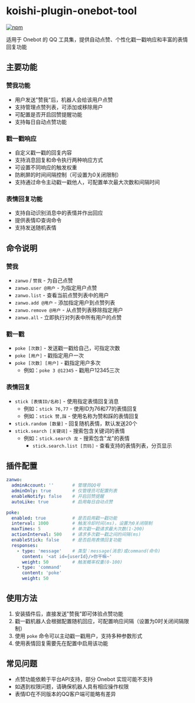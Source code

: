 # koishi-plugin-onebot-tool

[![npm](https://img.shields.io/npm/v/koishi-plugin-onebot-tool?style=flat-square)](https://www.npmjs.com/package/koishi-plugin-onebot-tool)

适用于 Onebot 的 QQ 工具集，提供自动点赞、个性化戳一戳响应和丰富的表情回复功能

## 主要功能

### 赞我功能

- 用户发送"赞我"后，机器人会给该用户点赞
- 支持管理点赞列表，可添加或移除用户
- 可配置是否开启回赞提醒功能
- 支持每日自动点赞功能

### 戳一戳响应

- 自定义戳一戳的回复内容
- 支持消息回复和命令执行两种响应方式
- 可设置不同响应的触发权重
- 防刷屏的时间间隔控制（可设置为0关闭限制）
- 支持通过命令主动戳一戳他人，可配置单次最大次数和间隔时间

### 表情回复功能

- 支持自动识别消息中的表情并作出回应
- 提供表情ID查询命令
- 支持发送随机表情

## 命令说明

### 赞我

- `zanwo` / `赞我` - 为自己点赞
- `zanwo.user @用户` - 为指定用户点赞
- `zanwo.list` - 查看当前点赞列表中的用户
- `zanwo.add @用户` - 添加指定用户到点赞列表
- `zanwo.remove @用户` - 从点赞列表移除指定用户
- `zanwo.all` - 立即执行对列表中所有用户的点赞

### 戳一戳

- `poke [次数]` - 发送戳一戳给自己，可指定次数
- `poke [用户]` - 戳指定用户一次
- `poke [次数] [用户]` - 戳指定用户多次
  - 例如：`poke 3 @12345` - 戳用户12345三次

### 表情回复

- `stick [表情ID/名称]` - 使用指定表情回复消息
  - 例如：`stick 76,77` - 使用ID为76和77的表情回复
  - 例如：`stick 赞,踩` - 使用名称为赞和踩的表情回复
- `stick.random [数量]` - 回复随机表情，默认发送20个
- `stick.search [关键词]` - 搜索包含关键词的表情
  - 例如：`stick.search 龙` - 搜索包含"龙"的表情
    - `stick.search.list [页码]` - 查看支持的表情列表，分页显示

## 插件配置

```yaml
zanwo:
  adminAccount: ''       # 管理员QQ号
  adminOnly: true        # 仅管理员可配置列表
  enableNotify: false    # 开启回赞提醒
  autoLike: true         # 启用每日自动点赞

poke:
  enabled: true          # 是否启用戳一戳功能
  interval: 1000         # 触发冷却时间(ms)，设置为0关闭限制
  maxTimes: 5            # 单次戳一戳请求最大次数(1-200)
  actionInterval: 500    # 请求多次戳一戳之间的间隔(ms)
  enableStick: false     # 是否启用表情回复功能
  responses:
    - type: 'message'    # 类型：message(消息)或command(命令)
      content: '<at id={userId}/>你干嘛~'
      weight: 50         # 触发概率权重(0-100)
    - type: 'command'
      content: 'poke'
      weight: 50
```

## 使用方法

1. 安装插件后，直接发送"赞我"即可体验点赞功能
2. 戳一戳机器人会根据配置随机回应，可配置响应间隔（设置为0时关闭间隔限制）
3. 使用 `poke` 命令可以主动戳一戳用户，支持多种参数形式
4. 使用表情回复需要先在配置中启用该功能

## 常见问题

- 点赞功能依赖于平台API支持，部分 Onebot 实现可能不支持
- 如遇到权限问题，请确保机器人具有相应操作权限
- 表情ID在不同版本的QQ客户端可能略有差异
